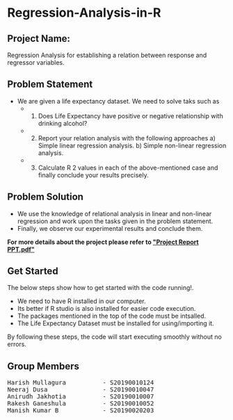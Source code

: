 # Regression-Analysis-in-R

## Project Name:
Regression Analysis for establishing a relation between response and regressor variables.

## Problem Statement
* We are given a life expectancy dataset. We need to solve taks such as
  * 1) Does Life Expectancy have positive or negative relationship with drinking alcohol?
  * 2) Report your relation analysis with the following approaches
      a) Simple linear regression analysis.
      b) Simple non-linear regression analysis.
  * 3) Calculate R 2 values in each of the above-mentioned case and finally conclude your
results precisely.

## Problem Solution
- We use the knowledge of relational analysis in linear and non-linear regression and work upon the tasks given in the problem statement.
- Finally, we observe our experimental results and conclude them.

**For more details about the project please refer to [**"Project Report PPT.pdf"**][1]**

[1]: https://github.com/mullaguraharish/Regression-Analysis-in-R/blob/main/Project%20Report.pdf "Title"


## Get Started

The below steps show how to get started with the code running!.
- We need to have R installed in our computer.
- Its better if R studio is also installed for easier code execution.
- The packages mentioned in the top of the code must be intsalled.
- The Life Expectancy Dataset must be installed for using/importing it.

By following these steps, the code will start executing smoothly without no errors. 

## Group Members

<pre>
Harish Mullagura          - S20190010124
Neeraj Dusa               - S20190010047
Anirudh Jakhotia          - S20190010007
Rakesh Ganeshula          - S20190010052
Manish Kumar B            - S20190020203
</pre>
